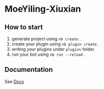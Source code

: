 # MoeYiling-Xiuxian

## How to start

1. generate project using `nb create` .
2. create your plugin using `nb plugin create` .
3. writing your plugins under `plugins` folder.
4. run your bot using `nb run --reload` .

## Documentation

See [Docs](https://nonebot.dev/)
